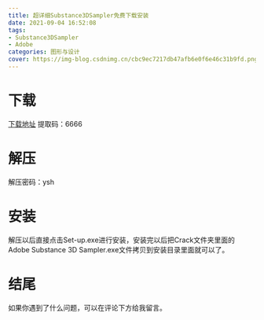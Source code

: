```yaml
---
title: 超详细Substance3DSampler免费下载安装
date: 2021-09-04 16:52:08
tags:
- Substance3DSampler
- Adobe
categories: 图形与设计
cover: https://img-blog.csdnimg.cn/cbc9ec7217db47afb6e0f6e46c31b9fd.png
---
```


# 下载
[下载地址](https://pan.baidu.com/s/1q67p_afphCO90IYbME_jhg)
提取码：6666

# 解压
解压密码：ysh

# 安装
解压以后直接点击Set-up.exe进行安装，安装完以后把Crack文件夹里面的Adobe Substance 3D Sampler.exe文件拷贝到安装目录里面就可以了。

# 结尾
如果你遇到了什么问题，可以在评论下方给我留言。





